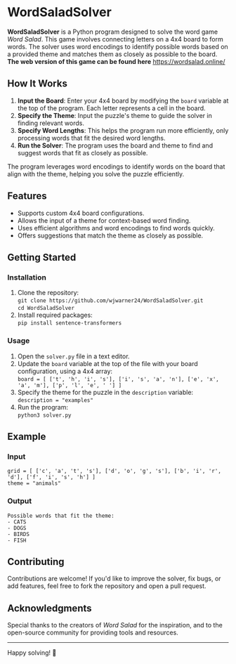 # WordSaladSolver

**WordSaladSolver** is a Python program designed to solve the word game *Word Salad*. This game involves connecting letters on a 4x4 board to form words. The solver uses word encodings to identify possible words based on a provided theme and matches them as closely as possible to the board. 
**The web version of this game can be found here** https://wordsalad.online/

## How It Works

1. **Input the Board**: Enter your 4x4 board by modifying the `board` variable at the top of the program. Each letter represents a cell in the board.  
2. **Specify the Theme**: Input the puzzle's theme to guide the solver in finding relevant words.
3. **Specify Word Lengths**: This helps the program run more efficiently, only processing words that fit the desired word lengths.
4. **Run the Solver**: The program uses the board and theme to find and suggest words that fit as closely as possible.  

The program leverages word encodings to identify words on the board that align with the theme, helping you solve the puzzle efficiently.

## Features

- Supports custom 4x4 board configurations.  
- Allows the input of a theme for context-based word finding.  
- Uses efficient algorithms and word encodings to find words quickly.  
- Offers suggestions that match the theme as closely as possible.  

## Getting Started


### Installation

1. Clone the repository:  
   `git clone https://github.com/wjwarner24/WordSaladSolver.git`  
   `cd WordSaladSolver`  
2. Install required packages:  
   `pip install sentence-transformers` 

### Usage

1. Open the `solver.py` file in a text editor.  
2. Update the `board` variable at the top of the file with your board configuration, using a 4x4 array:  
   `board = [ ['t', 'h', 'i', 's'], ['i', 's', 'a', 'n'], ['e', 'x', 'a', 'm'], ['p', 'l', 'e', ' '] ]`  
3. Specify the theme for the puzzle in the `description` variable:  
   `description = "examples"`  
4. Run the program:  
   `python3 solver.py`  

## Example

### Input

`grid = [ ['c', 'a', 't', 's'], ['d', 'o', 'g', 's'], ['b', 'i', 'r', 'd'], ['f', 'i', 's', 'h'] ]`  
`theme = "animals"`  

### Output

`Possible words that fit the theme:`  
`- CATS`  
`- DOGS`  
`- BIRDS`  
`- FISH`  

## Contributing

Contributions are welcome! If you'd like to improve the solver, fix bugs, or add features, feel free to fork the repository and open a pull request.


## Acknowledgments

Special thanks to the creators of *Word Salad* for the inspiration, and to the open-source community for providing tools and resources.

---

Happy solving! 🎉

